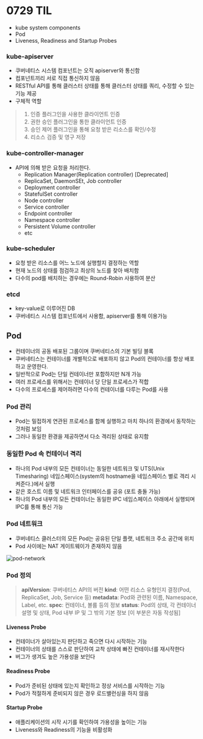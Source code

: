 # 0729 TIL
- kube system components
- Pod
- Liveness, Readiness and Startup Probes

### kube-apiserver
- 쿠버네티스 시스템 컴포넌트는 오직 apiserver와 통신함
- 컴포넌트끼리 서로 직접 통신하지 않음
- RESTful API를 통해 클러스터 상태를 통해 클러스터 상태를 쿼리, 수정할 수 있는 기능 제공
- 구체적 역할
> 1. 인증 플러그인을 사용한 클라이언트 인증
> 2. 권한 승인 플러그인을 통한 클라이언트 인증
> 3. 승인 제어 플러그인을 통해 요청 받은 리소스를 확인/수정
> 4. 리소스 검증 및 영구 저장

### kube-controller-manager
- API에 의해 받은 요청을 처리한다.
  - Replication Manager(Replication controller) [Deprecated]
  - ReplicaSet, DaemonSEt, Job controller
  - Deployment controller
  - StatefulSet controller
  - Node controller
  - Service controller
  - Endpoint controller
  - Namespace controller
  - Persistent Volume controller
  - etc

### kube-scheduler
- 요청 받은 리소스를 어느 노드에 실행할지 결정하는 역할
- 현재 노드의 상태를 점검하고 최상의 노드를 찾아 배치함
- 다수의 pod를 배치하는 경우에는 Round-Robin 사용하여 분산

### etcd
- key-value로 이루어진 DB
- 쿠버네티스 시스템 컴포넌트에서 사용함, apiserver를 통해 이용가능

## Pod
- 컨테이너의 공동 배포된 그룹이며 쿠버네티스의 기본 빌딩 블록
- 쿠버네티스는 컨테이너를 개별적으로 배포하지 않고 Pod의 컨테이너를 항상 배포하고 운영한다.
- 일반적으로 Pod는 단일 컨테이너만 포함하지만 N개 가능
- 여러 프로세스를 위해서는 컨테이너 당 단일 프로세스가 적합
- 다수의 프로세스를 제어하려면 다수의 컨테이너를 다루는 Pod를 사용

### Pod 관리
- Pod는 밀접하게 연관된 프로세스를 함께 실행하고 마치 하나의 환경에서 동작하는 것처럼 보임
- 그러나 동일한 환경을 제공하면서 다소 격리된 상태로 유지함

### 동일한 Pod 속 컨테이너 격리
- 하나의 Pod 내부의 모든 컨테이너는 동일한 네트워크 및 UTS(Unix Timesharing) 네임스페이스(system의 hostname을 네임스페이스 별로 격리 시켜준다.)에서 실행
- 같은 호스트 이름 및 네트워크 인터페이스를 공유 (포트 충돌 가능)
- 하나의 Pod 내부의 모든 컨테이너는 동일한 IPC 네임스페이스 아래에서 실행되며 IPC를 통해 통신 가능

### Pod 네트워크
- 쿠버네티스 클러스터의 모든 Pod는 공유된 단일 플랫, 네트워크 주소 공간에 위치
- Pod 사이에는 NAT 게이트웨이가 존재하지 않음

![pod-network](./pod-network.PNG)

### Pod 정의
> **apiVersion**: 쿠버네티스 API의 버전
> **kind**: 어떤 리소스 유형인지 결정(Pod, ReplicaSet, Job, Service 등)
> **metadata**: Pod와 관련된 이름, Namespace, Label, etc.
> **spec**: 컨테이너, 볼륨 등의 정보
> **status**: Pod의 상태, 각 컨테이너 설명 및 상태, Pod 내부 IP 및 그 밖의 기본 정보 [이 부분은 자동 작성됨]

#### Liveness Probe
- 컨테이너가 살아있는지 판단하고 죽으면 다시 시작하는 기능
- 컨테이너의 상태를 스스로 판단하여 교착 상태에 빠진 컨테이너를 재시작한다
- 버그가 생겨도 높은 가용성을 보인다

#### Readiness Probe
- Pod가 준비된 상태에 있는지 확인하고 정상 서비스를 시작하는 기능
- Pod가 적절하게 준비되지 않은 경우 로드밸런싱을 하지 않음

#### Startup Probe
- 애플리케이션의 시작 시기를 확인하여 가용성을 높이는 기능
- Liveness와 Readiness의 기능을 비활성화
